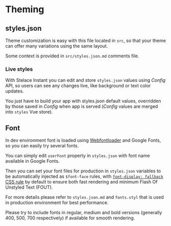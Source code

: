 # Theming

## styles.json

Theme customization is easy with this file located in `src`, so that your theme can offer many variations using the same layout.

Some context is provided in `src/styles.json.md` comments file.

### Live styles

With Stelace Instant you can edit and store `styles.json` values using _Config_ API, so users can see any changes live, like background or text color updates.

You just have to build your app with styles.json default values, overridden by those saved in _Config_ when app is served (_Config_ values are merged into `styles` Vue store).

## Font

In dev environment font is loaded using [Webfontloader](https://github.com/typekit/webfontloader) and Google Fonts, so you can easily try several fonts.

You can simply edit `userFont` property in `styles.json` with font name available in Google Fonts.

Then you can set your font files for production in `styles.json` variables to be automatically injected as `$font-face` rules, with [`font-display: fallback` CSS rule](https://developer.mozilla.org/en-US/docs/Web/CSS/@font-face/font-display) by default to ensure both fast rendering and minimum Flash Of Unstyled Text (FOUT).

For more details please refer to `styles.json.md` and `fonts.styl` that is used in production environment for best performance.

Please try to include fonts in regular, medium and bold versions (generally 400, 500, 700 respectively) if available for smooth rendering.
